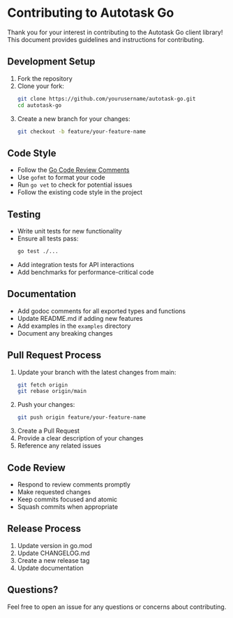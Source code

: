 # Contributing to Autotask Go

Thank you for your interest in contributing to the Autotask Go client library! This document provides guidelines and instructions for contributing.

## Development Setup

1. Fork the repository
2. Clone your fork:
   ```bash
   git clone https://github.com/yourusername/autotask-go.git
   cd autotask-go
   ```
3. Create a new branch for your changes:
   ```bash
   git checkout -b feature/your-feature-name
   ```

## Code Style

- Follow the [Go Code Review Comments](https://github.com/golang/go/wiki/CodeReviewComments)
- Use `gofmt` to format your code
- Run `go vet` to check for potential issues
- Follow the existing code style in the project

## Testing

- Write unit tests for new functionality
- Ensure all tests pass:
  ```bash
  go test ./...
  ```
- Add integration tests for API interactions
- Add benchmarks for performance-critical code

## Documentation

- Add godoc comments for all exported types and functions
- Update README.md if adding new features
- Add examples in the `examples` directory
- Document any breaking changes

## Pull Request Process

1. Update your branch with the latest changes from main:
   ```bash
   git fetch origin
   git rebase origin/main
   ```
2. Push your changes:
   ```bash
   git push origin feature/your-feature-name
   ```
3. Create a Pull Request
4. Provide a clear description of your changes
5. Reference any related issues

## Code Review

- Respond to review comments promptly
- Make requested changes
- Keep commits focused and atomic
- Squash commits when appropriate

## Release Process

1. Update version in go.mod
2. Update CHANGELOG.md
3. Create a new release tag
4. Update documentation

## Questions?

Feel free to open an issue for any questions or concerns about contributing. 